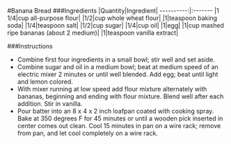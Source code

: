 #Banana Bread
###Ingredients
|Quantity|Ingredient|
----------:|:-------
|1 1/4|cup all-purpose flour|
|1/2|cup whole wheat flour|
|1|teaspoon baking soda|
|1/4|teaspoon salt|
|1/2|cup sugar|
|1/4|cup oil|
|1|egg|
|1|cup mashed ripe bananas (about 2 medium)|
|1|teaspoon vanilla extract|

###Instructions

* Combine first four ingredients in a small bowl; stir well and set aside.
* Combine sugar and oil in a medium bowl; beat at medium speed of an electric mixer 2 minutes or until well blended. Add egg; beat until light and lemon colored.
* With mixer running at low speed add flour mixture alternately with bananas, beginning and ending with flour mixture. Blend well after each addition. Stir in vanilla.
* Pour batter into an 8 x 4 x 2 inch loafpan coated with cooking spray. Bake at 350 degrees F for 45 minutes or until a wooden pick inserted in center comes out clean. Cool 15 minutes in pan on a wire rack; remove from pan, and let cool completely on a wire rack.

